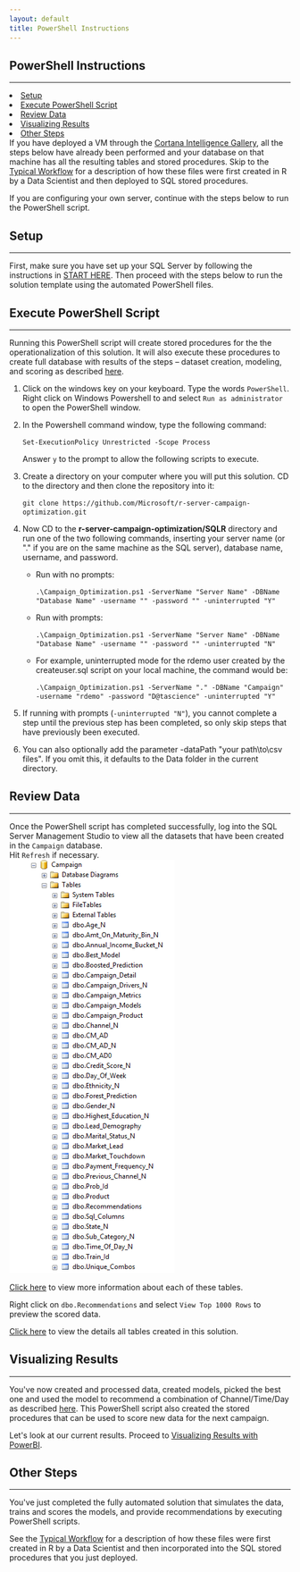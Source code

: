 ```yaml
---
layout: default
title: PowerShell Instructions
---
```



## PowerShell Instructions
---------------------------

<div class="row">
    <div class="col-md-6">
        <div class="toc">
            <li> <a href="#setup">Setup</a></li>
            <li> <a href="#execute-powershell-script">Execute PowerShell Script</a></li>
            <li> <a href="#review-data">Review Data</a></li>
            <li> <a href="#visualizing-results">Visualizing Results</a> </li>
            <li> <a href="#other-steps">Other Steps</a></li>
        </div>
    </div>
    <div class="col-md-6">
        If you have deployed a VM through the  
        <a href="https://gallery.cortanaintelligence.com/Solution/e992f8c1b29f4df897301d11796f9e7c">Cortana Intelligence Gallery</a>, all the steps below have already been performed and your database on that machine has all the resulting tables and stored procedures.  Skip to the <a href="CIG_Workflow.html">Typical Workflow</a> for a description of how these files were first created in R by a Data Scientist and then deployed to SQL stored procedures.
    </div>
</div>

If you are configuring your own server, continue with the steps below to run the PowerShell script.

## Setup
-----------

First, make sure you have set up your SQL Server by following the instructions in <a href="START_HERE.html">START HERE</a>.  Then proceed with the steps below to run the solution template using the automated PowerShell files. 

## Execute PowerShell Script
----------------------------

Running this PowerShell script will create stored procedures for the the operationalization of this solution.  It will also execute these procedures to create full database with results of the steps  – dataset creation, modeling, and scoring as described  [here](dba.html).



1.	Click on the windows key on your keyboard. Type the words `PowerShell`.  Right click on Windows Powershell to and select `Run as administrator` to open the PowerShell window.


2.	In the Powershell command window, type the following command:
  
    ```
    Set-ExecutionPolicy Unrestricted -Scope Process
    ```

    Answer `y` to the prompt to allow the following scripts to execute.

3. Create a directory on your computer where you will put this solution.  CD to the directory and then clone the repository into it:
    
    ```
    git clone https://github.com/Microsoft/r-server-campaign-optimization.git
    ```

4.  Now CD to the **r-server-campaign-optimization/SQLR** directory and run one of the two following commands, inserting your server name (or "." if you are on the same machine as the SQL server), database name, username, and password.

    * Run with no prompts:
    
        ```
        .\Campaign_Optimization.ps1 -ServerName "Server Name" -DBName "Database Name" -username "" -password "" -uninterrupted "Y"  
        ```
    * Run with prompts:

        ```
        .\Campaign_Optimization.ps1 -ServerName "Server Name" -DBName "Database Name" -username "" -password "" -uninterrupted "N"  
        ```

    * For example, uninterrupted mode for the rdemo user created by the createuser.sql script on your local machine, the command would be: 

        ```
        .\Campaign_Optimization.ps1 -ServerName "." -DBName "Campaign" -username "rdemo" -password "D@tascience" -uninterrupted "Y"  
        ```

5.  If running with prompts (`-uninterrupted "N"`), you cannot complete a step until the previous step has been completed, so only skip steps that have previously been executed.

6.  You can also optionally add the parameter -dataPath "your path\to\csv files".  If you omit this, it defaults to the Data folder in the current directory.


## Review Data
--------------

Once the PowerShell script has completed successfully, log into the SQL Server Management Studio to view all the datasets that have been created in the `Campaign` database.  
Hit `Refresh` if necessary.
<br/>
<img src="images/alltables.png" >

[Click here](tables.html) to view more information about each of these tables.

Right click on `dbo.Recommendations` and select `View Top 1000 Rows` to preview the scored data.

[Click here](tables.html) to view the details all tables created in this solution.

## Visualizing Results 
---------------------

You've now  created and processed data, created models, picked the best one and used the model to recommend a combination of Channel/Time/Day as described  [here](data-scientist.html). This PowerShell script also created the stored procedures that can be used to score new data for the next campaign.  

Let's look at our current results. Proceed to <a href="Visualize_Results.html">Visualizing Results with PowerBI</a>.

## Other Steps
----------------

You've just completed the fully automated solution that simulates the data, trains and scores the models, and provide recommendations by executing PowerShell scripts.  

See the [Typical Workflow](Typical.html) for a description of how these files were first created in R by a Data Scientist and then incorporated into the SQL stored procedures that you just deployed.